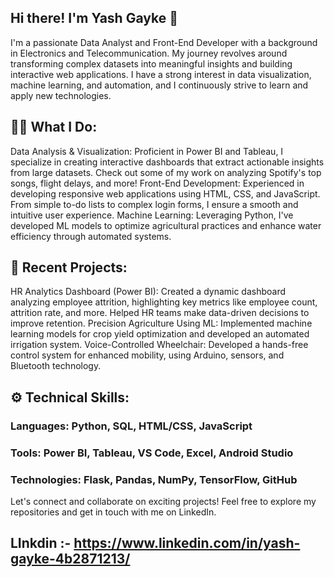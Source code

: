 
## Hi there! I'm Yash Gayke 👋
I'm a passionate Data Analyst and Front-End Developer with a background in Electronics and Telecommunication. My journey revolves around transforming complex datasets into meaningful insights and building interactive web applications. I have a strong interest in data visualization, machine learning, and automation, and I continuously strive to learn and apply new technologies.

## 👨‍💻 What I Do:
Data Analysis & Visualization: Proficient in Power BI and Tableau, I specialize in creating interactive dashboards that extract actionable insights from large datasets. Check out some of my work on analyzing Spotify's top songs, flight delays, and more!
Front-End Development: Experienced in developing responsive web applications using HTML, CSS, and JavaScript. From simple to-do lists to complex login forms, I ensure a smooth and intuitive user experience.
Machine Learning: Leveraging Python, I've developed ML models to optimize agricultural practices and enhance water efficiency through automated systems.

## 🚀 Recent Projects:
HR Analytics Dashboard (Power BI): Created a dynamic dashboard analyzing employee attrition, highlighting key metrics like employee count, attrition rate, and more. Helped HR teams make data-driven decisions to improve retention.
Precision Agriculture Using ML: Implemented machine learning models for crop yield optimization and developed an automated irrigation system.
Voice-Controlled Wheelchair: Developed a hands-free control system for enhanced mobility, using Arduino, sensors, and Bluetooth technology.

## ⚙️ Technical Skills:
### Languages: Python, SQL, HTML/CSS, JavaScript
### Tools: Power BI, Tableau, VS Code, Excel, Android Studio
### Technologies: Flask, Pandas, NumPy, TensorFlow, GitHub

Let's connect and collaborate on exciting projects!
Feel free to explore my repositories and get in touch with me on LinkedIn.

## LInkdin :- https://www.linkedin.com/in/yash-gayke-4b2871213/
